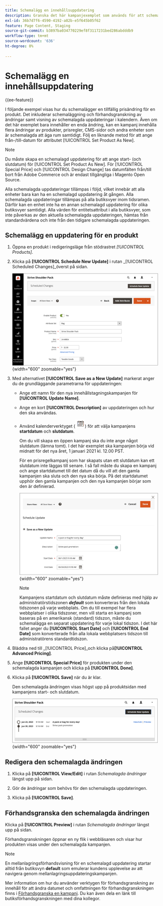 ```yaml
---
title: Schemalägg en innehållsuppdatering
description: Granska det här kampanjexemplet som används för att schemalägga en tillfällig prisändring för en produkt.
exl-id: 36b7d7f6-4590-4192-a82b-e5f645b05f62
feature: Page Content, Staging
source-git-commit: b3897ba034770229ef8f3117231bed286abdddb9
workflow-type: tm+mt
source-wordcount: '636'
ht-degree: 0%

---
```


# Schemalägg en innehållsuppdatering

{{ee-feature}}

I följande exempel visas hur du schemalägger en tillfällig prisändring för en produkt. Det inkluderar schemaläggning och förhandsgranskning av ändringar samt visning av schemalagda uppdateringar i kalendern. Även om det här exemplet bara innehåller en enda ändring, kan en kampanj innehålla flera ändringar av produkter, prisregler, CMS-sidor och andra enheter som är schemalagda att äga rum samtidigt. Följ en liknande metod för att ange från-/till-datum för attributet [!UICONTROL Set Product As New].

>[!NOTE]
>Du måste skapa en schemalagd uppdatering för att ange start- (och slutdatum) för [!UICONTROL Set Product As New]. För [!UICONTROL Special Price] och [!UICONTROL Design Change] tas datumfälten från/till bort från Adobe Commerce och är endast tillgängliga i Magento Open Source.
>
>Alla schemalagda uppdateringar tillämpas i följd, vilket innebär att alla enheter bara kan ha en schemalagd uppdatering åt gången. Alla schemalagda uppdateringar tillämpas på alla butiksvyer inom tidsramen. Därför kan en enhet inte ha en annan schemalagd uppdatering för olika butiksvyer samtidigt. Alla värden för entitetsattribut i alla butiksvyer, som inte påverkas av den aktuella schemalagda uppdateringen, hämtas från standardvärdena och inte från den tidigare schemalagda uppdateringen.

## Schemalägg en uppdatering för en produkt

1. Öppna en produkt i redigeringsläge från stödrastret _[!UICONTROL Products]_.

1. Klicka på **[!UICONTROL Schedule New Update]** i rutan _[!UICONTROL Scheduled Changes]_överst på sidan.

   ![Schemalägg ny uppdatering](./assets/content-staging-product-schedule-new-update.png){width="600" zoomable="yes"}

1. Med alternativet **[!UICONTROL Save as a New Update]** markerat anger du de grundläggande parametrarna för uppdateringen:

   - Ange ett namn för den nya innehållstagningskampanjen för **[!UICONTROL Update Name]**.

   - Ange en kort **[!UICONTROL Description]** av uppdateringen och hur den ska användas.

   - Använd kalenderverktyget (![kalenderikonen](../assets/icon-calendar.png)) för att välja kampanjens **startdatum** och **slutdatum**.

     Om du vill skapa en öppen kampanj ska du inte ange något slutdatum (lämna tomt). I det här exemplet ska kampanjen börja vid midnatt för det nya året, 1 januari 2021 kl. 12.00 PST.


     För en prisregelkampanj som har skapats utan ett slutdatum kan ett slutdatum inte läggas till senare. I så fall måste du skapa en kampanj och ange startdatumet till det datum då du vill att den gamla kampanjen ska sluta och den nya ska börja. På det startdatumet upphör den gamla kampanjen och den nya kampanjen börjar som den är definierad.

     ![Planerar en produktuppdatering](./assets/content-staging-campaign-schedule-update.png){width="600" zoomable="yes"}

     >[!NOTE]
     >
     >Kampanjens startdatum och slutdatum måste definieras med hjälp av administratörstidszonen **_default_** som konverteras från den lokala tidszonen på varje webbplats. Om du till exempel har flera webbplatser i olika tidszoner, men vill starta en kampanj som baseras på en amerikansk (standard) tidszon, måste du schemalägga en separat uppdatering för varje lokal tidszon. I det här fallet anger du **[!UICONTROL Start Date]** och **[!UICONTROL End Date]** som konverterade från alla lokala webbplatsers tidszon till administratörens standardtidszon.

1. Bläddra ned till _[!UICONTROL Price]_och klicka på&#x200B;**[!UICONTROL Advanced Pricing]**.

1. Ange **[!UICONTROL Special Price]** för produkten under den schemalagda kampanjen och klicka på **[!UICONTROL Done]**.

1. Klicka på **[!UICONTROL Save]** när du är klar.

   Den schemalagda ändringen visas högst upp på produktsidan med kampanjens start- och slutdatum.

   ![Schemalagd ändring](./assets/content-staging-product-scheduled-update-preview-rope.png){width="600" zoomable="yes"}

## Redigera den schemalagda ändringen

1. Klicka på **[!UICONTROL View/Edit]** i rutan _Schemalagda ändringar_ längst upp på sidan.

1. Gör de ändringar som behövs för den schemalagda uppdateringen.

1. Klicka på **[!UICONTROL Save]**.

## Förhandsgranska den schemalagda ändringen

Klicka på **[!UICONTROL Preview]** i rutan _Schemalagda ändringar_ längst upp på sidan.

Förhandsgranskningen öppnar en ny flik i webbläsaren och visar hur produkten visas under den schemalagda kampanjen.

>[!NOTE]
>
>En mellanlagringsförhandsvisning för en schemalagd uppdatering startar alltid från butiksvyn **default** som emulerar kundens upplevelse av att navigera genom mellanlagringsuppdateringskampanjen.

Mer information om hur du använder verktygen för förhandsgranskning av innehåll för att ändra datumet och omfattningen för förhandsgranskningen finns i [Förhandsgranska en kampanj](content-staging-preview.md). Du kan även dela en länk till butiksförhandsgranskningen med dina kollegor.
